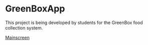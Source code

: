 # GreenBoxApp

This project is being developed by students for the GreenBox food collection system.


<a href="mainscreen.html">Mainscreen</a>
